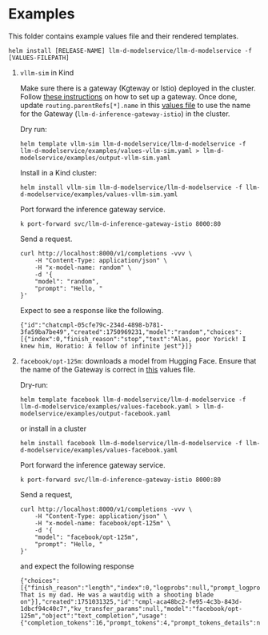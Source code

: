 # Examples

This folder contains example values file and their rendered templates.

```
helm install [RELEASE-NAME] llm-d-modelservice/llm-d-modelservice -f [VALUES-FILEPATH]
```

1. `vllm-sim` in Kind 

    Make sure there is a gateway (Kgteway or Istio) deployed in the cluster. Follow [these instructions](https://gateway-api-inference-extension.sigs.k8s.io/guides/#__tabbed_3_2) on how to set up a gateway. Once done, update `routing.parentRefs[*].name` in this [values file](values-vllm-sim.yaml#L18) to use the name for the Gateway (`llm-d-inference-gateway-istio`) in the cluster.
    
    
    Dry run:
    
    ```
    helm template vllm-sim llm-d-modelservice/llm-d-modelservice -f llm-d-modelservice/examples/values-vllm-sim.yaml > llm-d-modelservice/examples/output-vllm-sim.yaml
    ```
    
    Install in a Kind cluster:
    
    ```
    helm install vllm-sim llm-d-modelservice/llm-d-modelservice -f llm-d-modelservice/examples/values-vllm-sim.yaml
    ```
    
    Port forward the inference gateway service. 

    ```
    k port-forward svc/llm-d-inference-gateway-istio 8000:80
    ```
    
    Send a request.
    
    ```
    curl http://localhost:8000/v1/completions -vvv \
        -H "Content-Type: application/json" \
        -H "x-model-name: random" \
        -d '{
        "model": "random",
        "prompt": "Hello, "
    }'
    ```
    
    Expect to see a response like the following.
    
    ```
    {"id":"chatcmpl-05cfe79c-234d-4898-b781-3fa59ba7be49","created":1750969231,"model":"random","choices":[{"index":0,"finish_reason":"stop","text":"Alas, poor Yorick! I knew him, Horatio: A fellow of infinite jest"}]}
    ```


2. `facebook/opt-125m`: downloads a model from Hugging Face. Ensure that the name of the Gateway is correct in [this](values-facebook.yaml#L16) values file.

    Dry-run:
    
    ```
    helm template facebook llm-d-modelservice/llm-d-modelservice -f llm-d-modelservice/examples/values-facebook.yaml > llm-d-modelservice/examples/output-facebook.yaml
    ```
    
    or install in a cluster 
    
    
    ```
    helm install facebook llm-d-modelservice/llm-d-modelservice -f llm-d-modelservice/examples/values-facebook.yaml
    ```
    
    
    Port forward the inference gateway service.

    ```
    k port-forward svc/llm-d-inference-gateway-istio 8000:80
    ```
        
    Send a request,

    ```
    curl http://localhost:8000/v1/completions -vvv \
        -H "Content-Type: application/json" \
        -H "x-model-name: facebook/opt-125m" \
        -d '{
        "model": "facebook/opt-125m",
        "prompt": "Hello, "
    }'
    ```
    
    and expect the following response
    
    ```
    {"choices":[{"finish_reason":"length","index":0,"logprobs":null,"prompt_logprobs":null,"stop_reason":null,"text":" That is my dad. He was a wautdig with a shooting blade on"}],"created":1751031325,"id":"cmpl-aca48bc2-fe95-4c3b-843d-1dbcf94c40c7","kv_transfer_params":null,"model":"facebook/opt-125m","object":"text_completion","usage":{"completion_tokens":16,"prompt_tokens":4,"prompt_tokens_details":null,"total_tokens":20}}
    ```